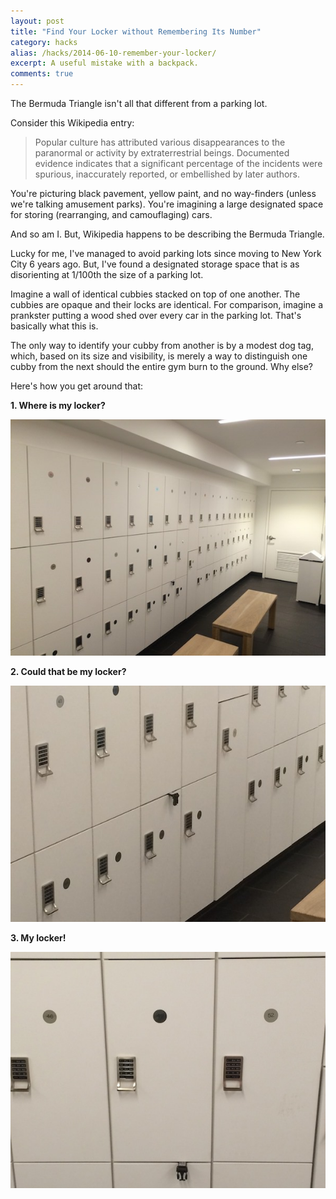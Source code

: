 ```yaml
---
layout: post
title: "Find Your Locker without Remembering Its Number"
category: hacks
alias: /hacks/2014-06-10-remember-your-locker/
excerpt: A useful mistake with a backpack.
comments: true
---
```


The Bermuda Triangle isn't all that different from a parking lot.

Consider this Wikipedia entry:  
> Popular culture has attributed various disappearances to the paranormal or activity by extraterrestrial beings. Documented evidence indicates that a significant
> percentage of the incidents were spurious, inaccurately reported, or embellished by 
> later authors.

You're picturing black pavement, yellow paint, and no way-finders (unless we're talking amusement parks). You're imagining a large designated space for storing (rearranging, and camouflaging) cars. 

And so am I. But, Wikipedia happens to be describing the Bermuda Triangle.  

Lucky for me, I've managed to avoid parking lots since moving to New York City 6 years ago. But, I've found a designated storage space that is as disorienting at 1/100th the size of a parking lot.

Imagine a wall of identical cubbies stacked on top of one another. The cubbies are opaque and their locks are identical. For comparison, imagine a prankster putting a wood shed over every car in the parking lot. That's basically what this is.

The only way to identify your cubby from another is by a modest dog tag, which, based on its size and visibility, is merely a way to distinguish one cubby from the next should the entire gym burn to the ground. Why else?

Here's how you get around that:  

**1. Where is my locker?**  

![Where is my locker?](/assets/images/find-locker-hack-1.JPG)

**2. Could that be my locker?**  

![Could that be my locker?](/assets/images/find-locker-hack-2.JPG)

**3. My locker!**  

![It's my locker!](/assets/images/find-locker-hack-3.JPG)

<a href="https://plus.google.com/+VincentBarr0?rel=author"></a>